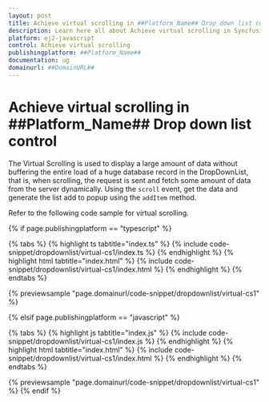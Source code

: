 ```yaml
---
layout: post
title: Achieve virtual scrolling in ##Platform_Name## Drop down list control | Syncfusion
description: Learn here all about Achieve virtual scrolling in Syncfusion ##Platform_Name## Drop down list control of Syncfusion Essential JS 2 and more.
platform: ej2-javascript
control: Achieve virtual scrolling 
publishingplatform: ##Platform_Name##
documentation: ug
domainurl: ##DomainURL##
---
```


# Achieve virtual scrolling in ##Platform_Name## Drop down list control

The Virtual Scrolling is used to display a large amount of data without buffering the entire load of a huge database record in the DropDownList, that is, when scrolling, the request is sent and fetch some amount of data from the server dynamically. Using the `scroll` event, get the data and generate the list add to popup using the `addItem` method.

Refer to the following code sample for virtual scrolling.

{% if page.publishingplatform == "typescript" %}

 {% tabs %}
{% highlight ts tabtitle="index.ts" %}
{% include code-snippet/dropdownlist/virtual-cs1/index.ts %}
{% endhighlight %}
{% highlight html tabtitle="index.html" %}
{% include code-snippet/dropdownlist/virtual-cs1/index.html %}
{% endhighlight %}
{% endtabs %}
        
{% previewsample "page.domainurl/code-snippet/dropdownlist/virtual-cs1" %}

{% elsif page.publishingplatform == "javascript" %}

{% tabs %}
{% highlight js tabtitle="index.js" %}
{% include code-snippet/dropdownlist/virtual-cs1/index.js %}
{% endhighlight %}
{% highlight html tabtitle="index.html" %}
{% include code-snippet/dropdownlist/virtual-cs1/index.html %}
{% endhighlight %}
{% endtabs %}

{% previewsample "page.domainurl/code-snippet/dropdownlist/virtual-cs1" %}
{% endif %}
